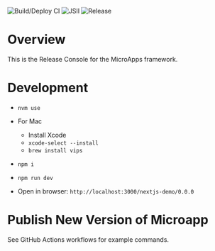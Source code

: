 ![Build/Deploy CI](https://github.com/pwrdrvr/microapps-app-nextjs-demo/actions/workflows/ci.yml/badge.svg) ![JSII](https://github.com/pwrdrvr/microapps-app-nextjs-demo/actions/workflows/jsii.yml/badge.svg) ![Release](https://github.com/pwrdrvr/microapps-app-nextjs-demo/actions/workflows/release.yml/badge.svg)

# Overview

This is the Release Console for the MicroApps framework.

# Development

* `nvm use`
* For Mac

  * Install Xcode
  * `xcode-select --install`
  * `brew install vips`
* `npm i`
* `npm run dev`
* Open in browser: `http://localhost:3000/nextjs-demo/0.0.0`

# Publish New Version of Microapp

See GitHub Actions workflows for example commands.
